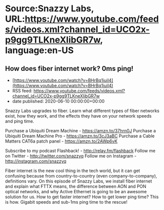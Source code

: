 # Source:Snazzy Labs, URL:https://www.youtube.com/feeds/videos.xml?channel_id=UCO2x-p9gg9TLKneXlibGR7w, language:en-US

## How does fiber internet work? 0ms ping!
 - [https://www.youtube.com/watch?v=BHrBq1iuiI4](https://www.youtube.com/watch?v=BHrBq1iuiI4)
 - RSS feed: https://www.youtube.com/feeds/videos.xml?channel_id=UCO2x-p9gg9TLKneXlibGR7w
 - date published: 2020-06-10 00:00:00+00:00

Snazzy Labs upgrades to fiber. Learn what different types of fiber networks exist, how they work, and the effects they have on your network speeds and ping time.

Purchase a Ubiquiti Dream Machine - https://amzn.to/37hrn0J
Purchase a Ubiquiti Dream Machine Pro - https://amzn.to/3cJ3aBC
Purchase a Cable Matters CAT6a patch panel - https://amzn.to/2AWp6vK

Subscribe to my podcast Flashback! - http://relay.fm/flashback
Follow me on Twitter - http://twitter.com/snazzyq
Follow me on Instagram - http://instagram.com/snazzyq

Fiber internet is the new cool thing in the tech world, but it can get confusing because from country-to-country (even company-to-company), definitions vary. On this episode of Snazzy Labs, we install fiber internet and explain what FTTX means, the difference between AON and PON optical networks, and why Active Ethernet is going to be an awesome solution for us. How to get faster internet? How to get lower ping time? This is how. Gigabit speeds and sub-1ms ping time to the rescue!

